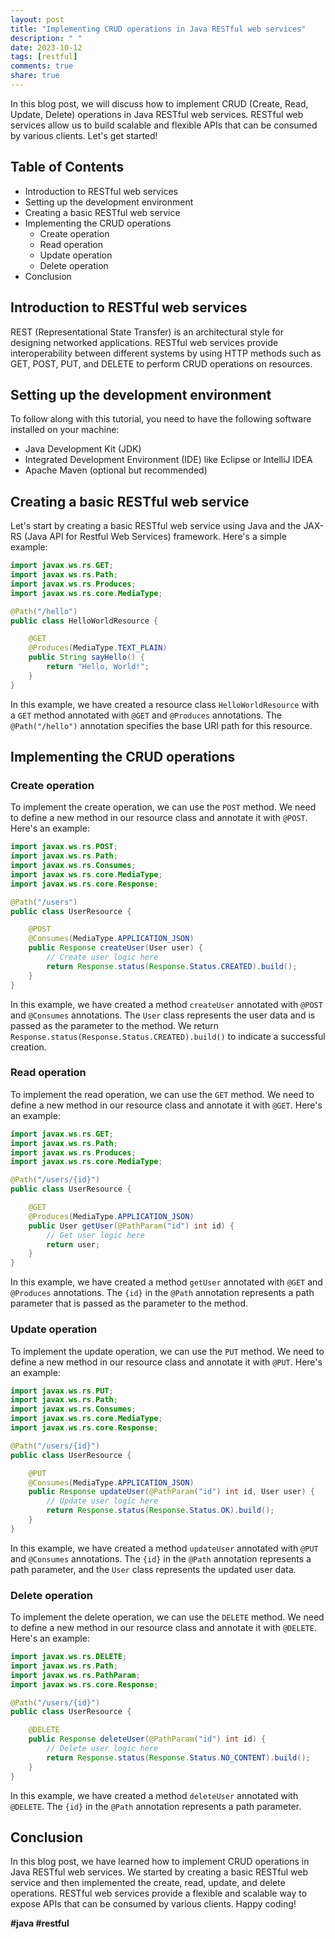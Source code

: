 ```yaml
---
layout: post
title: "Implementing CRUD operations in Java RESTful web services"
description: " "
date: 2023-10-12
tags: [restful]
comments: true
share: true
---
```


In this blog post, we will discuss how to implement CRUD (Create, Read, Update, Delete) operations in Java RESTful web services. RESTful web services allow us to build scalable and flexible APIs that can be consumed by various clients. Let's get started!

## Table of Contents

- Introduction to RESTful web services
- Setting up the development environment
- Creating a basic RESTful web service
- Implementing the CRUD operations
    - Create operation
    - Read operation
    - Update operation
    - Delete operation
- Conclusion

## Introduction to RESTful web services

REST (Representational State Transfer) is an architectural style for designing networked applications. RESTful web services provide interoperability between different systems by using HTTP methods such as GET, POST, PUT, and DELETE to perform CRUD operations on resources.

## Setting up the development environment

To follow along with this tutorial, you need to have the following software installed on your machine:

- Java Development Kit (JDK)
- Integrated Development Environment (IDE) like Eclipse or IntelliJ IDEA
- Apache Maven (optional but recommended)

## Creating a basic RESTful web service

Let's start by creating a basic RESTful web service using Java and the JAX-RS (Java API for Restful Web Services) framework. Here's a simple example:

```java
import javax.ws.rs.GET;
import javax.ws.rs.Path;
import javax.ws.rs.Produces;
import javax.ws.rs.core.MediaType;

@Path("/hello")
public class HelloWorldResource {

    @GET
    @Produces(MediaType.TEXT_PLAIN)
    public String sayHello() {
        return "Hello, World!";
    }
}
```

In this example, we have created a resource class `HelloWorldResource` with a `GET` method annotated with `@GET` and `@Produces` annotations. The `@Path("/hello")` annotation specifies the base URI path for this resource.

## Implementing the CRUD operations

### Create operation

To implement the create operation, we can use the `POST` method. We need to define a new method in our resource class and annotate it with `@POST`. Here's an example:

```java
import javax.ws.rs.POST;
import javax.ws.rs.Path;
import javax.ws.rs.Consumes;
import javax.ws.rs.core.MediaType;
import javax.ws.rs.core.Response;

@Path("/users")
public class UserResource {

    @POST
    @Consumes(MediaType.APPLICATION_JSON)
    public Response createUser(User user) {
        // Create user logic here
        return Response.status(Response.Status.CREATED).build();
    }
}
```

In this example, we have created a method `createUser` annotated with `@POST` and `@Consumes` annotations. The `User` class represents the user data and is passed as the parameter to the method. We return `Response.status(Response.Status.CREATED).build()` to indicate a successful creation.

### Read operation

To implement the read operation, we can use the `GET` method. We need to define a new method in our resource class and annotate it with `@GET`. Here's an example:

```java
import javax.ws.rs.GET;
import javax.ws.rs.Path;
import javax.ws.rs.Produces;
import javax.ws.rs.core.MediaType;

@Path("/users/{id}")
public class UserResource {

    @GET
    @Produces(MediaType.APPLICATION_JSON)
    public User getUser(@PathParam("id") int id) {
        // Get user logic here
        return user;
    }
}
```

In this example, we have created a method `getUser` annotated with `@GET` and `@Produces` annotations. The `{id}` in the `@Path` annotation represents a path parameter that is passed as the parameter to the method.

### Update operation

To implement the update operation, we can use the `PUT` method. We need to define a new method in our resource class and annotate it with `@PUT`. Here's an example:

```java
import javax.ws.rs.PUT;
import javax.ws.rs.Path;
import javax.ws.rs.Consumes;
import javax.ws.rs.core.MediaType;
import javax.ws.rs.core.Response;

@Path("/users/{id}")
public class UserResource {

    @PUT
    @Consumes(MediaType.APPLICATION_JSON)
    public Response updateUser(@PathParam("id") int id, User user) {
        // Update user logic here
        return Response.status(Response.Status.OK).build();
    }
}
```

In this example, we have created a method `updateUser` annotated with `@PUT` and `@Consumes` annotations. The `{id}` in the `@Path` annotation represents a path parameter, and the `User` class represents the updated user data.

### Delete operation

To implement the delete operation, we can use the `DELETE` method. We need to define a new method in our resource class and annotate it with `@DELETE`. Here's an example:

```java
import javax.ws.rs.DELETE;
import javax.ws.rs.Path;
import javax.ws.rs.PathParam;
import javax.ws.rs.core.Response;

@Path("/users/{id}")
public class UserResource {

    @DELETE
    public Response deleteUser(@PathParam("id") int id) {
        // Delete user logic here
        return Response.status(Response.Status.NO_CONTENT).build();
    }
}
```

In this example, we have created a method `deleteUser` annotated with `@DELETE`. The `{id}` in the `@Path` annotation represents a path parameter.

## Conclusion

In this blog post, we have learned how to implement CRUD operations in Java RESTful web services. We started by creating a basic RESTful web service and then implemented the create, read, update, and delete operations. RESTful web services provide a flexible and scalable way to expose APIs that can be consumed by various clients. Happy coding!

**#java #restful**
